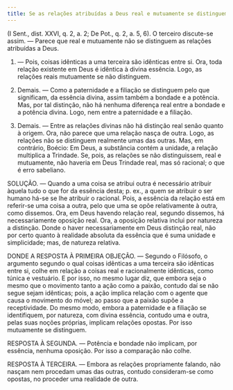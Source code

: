```yaml
---
title: Se as relações atribuídas a Deus real e mutuamente se distinguem
---
```


(I Sent., dist. XXVI, q. 2, a. 2; De Pot., q. 2, a. 5, 6).
  O terceiro discute-se assim. — Parece que real e mutuamente não se distinguem as relações atribuídas a Deus.  

1. — Pois, coisas idênticas a uma terceira são idênticas entre si. Ora, toda relação existente em Deus é idêntica à divina essência. Logo, as relações reais mutuamente se não distinguem.  

2. Demais. — Como a paternidade e a filiação se distinguem pelo que significam, da essência divina, assim também a bondade e a potência. Mas, por tal distinção, não há nenhuma diferença real entre a bondade e a potência divina. Logo, nem entre a paternidade e a filiação.  

3. Demais. — Entre as relações divinas não há distinção real senão quanto à origem. Ora, não parece que uma relação nasça de outra. Logo, as relações não se distinguem realmente umas das outras.  Mas, em contrário, Boécio: Em Deus, a substância contém a unidade, a relação multiplica a Trindade. Se, pois, as relações se não distinguissem, real e mutuamente, não haveria em Deus Trindade real, mas só racional; o que é erro sabeliano.  

SOLUÇÃO. — Quando a uma coisa se atribui outra é necessário atribuir àquela tudo o que for da essência desta; p. ex., a quem se atribuir o ser humano há-se se lhe atribuir o racional. Pois, a essência da relação está em referir-se uma coisa a outra, pelo que uma se opõe relativamente à outra, como dissemos. Ora, em Deus havendo relação real, segundo dissemos, há necessariamente oposição real. Ora, a oposição relativa inclui por natureza a distinção. Donde o haver necessariamente em Deus distinção real, não por certo quanto à realidade absoluta da essência que é suma unidade e simplicidade; mas, de natureza relativa.  

DONDE A RESPOSTA À PRIMEIRA OBJEÇÃO. — Segundo o Filósofo, o argumento segundo o qual coisas idênticas a uma terceira são idênticas entre si, colhe em relação a coisas real e racionalmente idênticas, como túnica e vestuário. E por isso, no mesmo lugar diz, que embora seja o mesmo que o movimento tanto a ação como a paixão, contudo daí se não segue sejam idênticas; pois, a ação implica relação com o agente que causa o movimento do móvel; ao passo que a paixão supõe a receptividade. Do mesmo modo, embora a paternidade e a filiação se identifiquem, por natureza, com divina essência, contudo uma e outra, pelas suas noções próprias, implicam relações opostas. Por isso mutuamente se distinguem.  

RESPOSTA À SEGUNDA. — Potência e bondade não implicam, por essência, nenhuma oposição. Por isso a comparação não colhe.  

RESPOSTA À TERCEIRA. — Embora as relações propriamente falando, não nasçam nem procedam umas das outras, contudo consideram-se como opostas, no proceder uma realidade de outra.